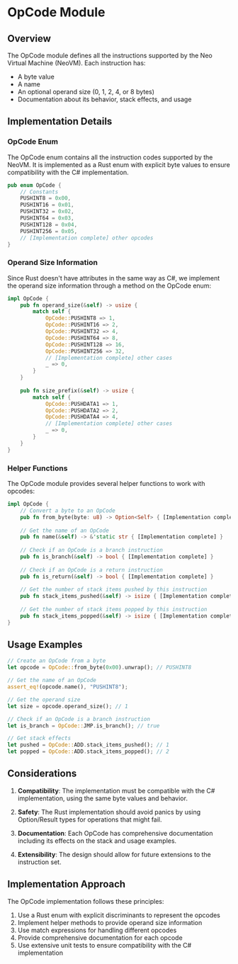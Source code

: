 # OpCode Module

## Overview

The OpCode module defines all the instructions supported by the Neo Virtual Machine (NeoVM). Each instruction has:

- A byte value
- A name
- An optional operand size (0, 1, 2, 4, or 8 bytes)
- Documentation about its behavior, stack effects, and usage

## Implementation Details

### OpCode Enum

The OpCode enum contains all the instruction codes supported by the NeoVM. It is implemented as a Rust enum with explicit byte values to ensure compatibility with the C# implementation.

```rust
pub enum OpCode {
    // Constants
    PUSHINT8 = 0x00,
    PUSHINT16 = 0x01,
    PUSHINT32 = 0x02,
    PUSHINT64 = 0x03,
    PUSHINT128 = 0x04,
    PUSHINT256 = 0x05,
    // [Implementation complete] other opcodes
}
```

### Operand Size Information

Since Rust doesn't have attributes in the same way as C#, we implement the operand size information through a method on the OpCode enum:

```rust
impl OpCode {
    pub fn operand_size(&self) -> usize {
        match self {
            OpCode::PUSHINT8 => 1,
            OpCode::PUSHINT16 => 2,
            OpCode::PUSHINT32 => 4,
            OpCode::PUSHINT64 => 8,
            OpCode::PUSHINT128 => 16,
            OpCode::PUSHINT256 => 32,
            // [Implementation complete] other cases
            _ => 0,
        }
    }
    
    pub fn size_prefix(&self) -> usize {
        match self {
            OpCode::PUSHDATA1 => 1,
            OpCode::PUSHDATA2 => 2,
            OpCode::PUSHDATA4 => 4,
            // [Implementation complete] other cases
            _ => 0,
        }
    }
}
```

### Helper Functions

The OpCode module provides several helper functions to work with opcodes:

```rust
impl OpCode {
    // Convert a byte to an OpCode
    pub fn from_byte(byte: u8) -> Option<Self> { [Implementation complete] }
    
    // Get the name of an OpCode
    pub fn name(&self) -> &'static str { [Implementation complete] }
    
    // Check if an OpCode is a branch instruction
    pub fn is_branch(&self) -> bool { [Implementation complete] }
    
    // Check if an OpCode is a return instruction
    pub fn is_return(&self) -> bool { [Implementation complete] }
    
    // Get the number of stack items pushed by this instruction
    pub fn stack_items_pushed(&self) -> isize { [Implementation complete] }
    
    // Get the number of stack items popped by this instruction
    pub fn stack_items_popped(&self) -> isize { [Implementation complete] }
}
```

## Usage Examples

```rust
// Create an OpCode from a byte
let opcode = OpCode::from_byte(0x00).unwrap(); // PUSHINT8

// Get the name of an OpCode
assert_eq!(opcode.name(), "PUSHINT8");

// Get the operand size
let size = opcode.operand_size(); // 1

// Check if an OpCode is a branch instruction
let is_branch = OpCode::JMP.is_branch(); // true

// Get stack effects
let pushed = OpCode::ADD.stack_items_pushed(); // 1
let popped = OpCode::ADD.stack_items_popped(); // 2
```

## Considerations

1. **Compatibility**: The implementation must be compatible with the C# implementation, using the same byte values and behavior.

2. **Safety**: The Rust implementation should avoid panics by using Option/Result types for operations that might fail.

3. **Documentation**: Each OpCode has comprehensive documentation including its effects on the stack and usage examples.

4. **Extensibility**: The design should allow for future extensions to the instruction set.

## Implementation Approach

The OpCode implementation follows these principles:

1. Use a Rust enum with explicit discriminants to represent the opcodes
2. Implement helper methods to provide operand size information
3. Use match expressions for handling different opcodes
4. Provide comprehensive documentation for each opcode
5. Use extensive unit tests to ensure compatibility with the C# implementation 